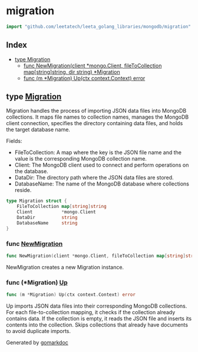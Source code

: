 <!-- Code generated by gomarkdoc. DO NOT EDIT -->

# migration

```go
import "github.com/leetatech/leeta_golang_libraries/mongodb/migration"
```

## Index

- [type Migration](<#Migration>)
  - [func NewMigration\(client \*mongo.Client, fileToCollection map\[string\]string, dir string\) \*Migration](<#NewMigration>)
  - [func \(m \*Migration\) Up\(ctx context.Context\) error](<#Migration.Up>)


<a name="Migration"></a>
## type [Migration](<https://github.com/leetatech/leeta_golang_libraries/blob/main/mongodb/migration/init.go#L26-L31>)

Migration handles the process of importing JSON data files into MongoDB collections. It maps file names to collection names, manages the MongoDB client connection, specifies the directory containing data files, and holds the target database name.

Fields:

- FileToCollection: A map where the key is the JSON file name and the value is the corresponding MongoDB collection name.
- Client: The MongoDB client used to connect and perform operations on the database.
- DataDir: The directory path where the JSON data files are stored.
- DatabaseName: The name of the MongoDB database where collections reside.

```go
type Migration struct {
    FileToCollection map[string]string
    Client           *mongo.Client
    DataDir          string
    DatabaseName     string
}
```

<a name="NewMigration"></a>
### func [NewMigration](<https://github.com/leetatech/leeta_golang_libraries/blob/main/mongodb/migration/init.go#L34>)

```go
func NewMigration(client *mongo.Client, fileToCollection map[string]string, dir string) *Migration
```

NewMigration creates a new Migration instance.

<a name="Migration.Up"></a>
### func \(\*Migration\) [Up](<https://github.com/leetatech/leeta_golang_libraries/blob/main/mongodb/migration/init.go#L53>)

```go
func (m *Migration) Up(ctx context.Context) error
```

Up imports JSON data files into their corresponding MongoDB collections. For each file\-to\-collection mapping, it checks if the collection already contains data. If the collection is empty, it reads the JSON file and inserts its contents into the collection. Skips collections that already have documents to avoid duplicate imports.

Generated by [gomarkdoc](<https://github.com/princjef/gomarkdoc>)
